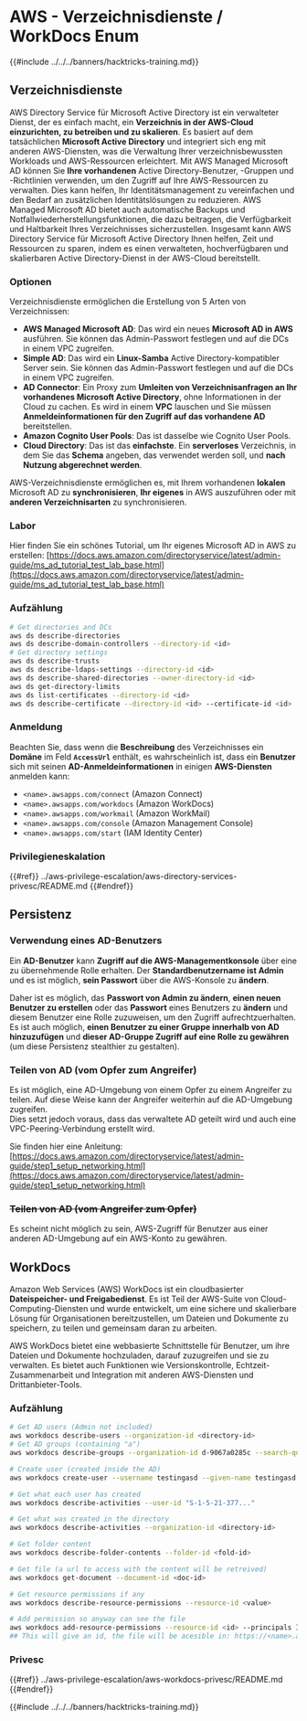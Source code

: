 # AWS - Verzeichnisdienste / WorkDocs Enum

{{#include ../../../banners/hacktricks-training.md}}

## Verzeichnisdienste

AWS Directory Service für Microsoft Active Directory ist ein verwalteter Dienst, der es einfach macht, ein **Verzeichnis in der AWS-Cloud einzurichten, zu betreiben und zu skalieren**. Es basiert auf dem tatsächlichen **Microsoft Active Directory** und integriert sich eng mit anderen AWS-Diensten, was die Verwaltung Ihrer verzeichnisbewussten Workloads und AWS-Ressourcen erleichtert. Mit AWS Managed Microsoft AD können Sie **Ihre vorhandenen** Active Directory-Benutzer, -Gruppen und -Richtlinien verwenden, um den Zugriff auf Ihre AWS-Ressourcen zu verwalten. Dies kann helfen, Ihr Identitätsmanagement zu vereinfachen und den Bedarf an zusätzlichen Identitätslösungen zu reduzieren. AWS Managed Microsoft AD bietet auch automatische Backups und Notfallwiederherstellungsfunktionen, die dazu beitragen, die Verfügbarkeit und Haltbarkeit Ihres Verzeichnisses sicherzustellen. Insgesamt kann AWS Directory Service für Microsoft Active Directory Ihnen helfen, Zeit und Ressourcen zu sparen, indem es einen verwalteten, hochverfügbaren und skalierbaren Active Directory-Dienst in der AWS-Cloud bereitstellt.

### Optionen

Verzeichnisdienste ermöglichen die Erstellung von 5 Arten von Verzeichnissen:

- **AWS Managed Microsoft AD**: Das wird ein neues **Microsoft AD in AWS** ausführen. Sie können das Admin-Passwort festlegen und auf die DCs in einem VPC zugreifen.
- **Simple AD**: Das wird ein **Linux-Samba** Active Directory-kompatibler Server sein. Sie können das Admin-Passwort festlegen und auf die DCs in einem VPC zugreifen.
- **AD Connector**: Ein Proxy zum **Umleiten von Verzeichnisanfragen an Ihr vorhandenes Microsoft Active Directory**, ohne Informationen in der Cloud zu cachen. Es wird in einem **VPC** lauschen und Sie müssen **Anmeldeinformationen für den Zugriff auf das vorhandene AD** bereitstellen.
- **Amazon Cognito User Pools**: Das ist dasselbe wie Cognito User Pools.
- **Cloud Directory**: Das ist das **einfachste**. Ein **serverloses** Verzeichnis, in dem Sie das **Schema** angeben, das verwendet werden soll, und **nach Nutzung abgerechnet werden**.

AWS-Verzeichnisdienste ermöglichen es, mit Ihrem vorhandenen **lokalen** Microsoft AD zu **synchronisieren**, **Ihr eigenes** in AWS auszuführen oder mit **anderen Verzeichnisarten** zu synchronisieren.

### Labor

Hier finden Sie ein schönes Tutorial, um Ihr eigenes Microsoft AD in AWS zu erstellen: [https://docs.aws.amazon.com/directoryservice/latest/admin-guide/ms_ad_tutorial_test_lab_base.html](https://docs.aws.amazon.com/directoryservice/latest/admin-guide/ms_ad_tutorial_test_lab_base.html)

### Aufzählung
```bash
# Get directories and DCs
aws ds describe-directories
aws ds describe-domain-controllers --directory-id <id>
# Get directory settings
aws ds describe-trusts
aws ds describe-ldaps-settings --directory-id <id>
aws ds describe-shared-directories --owner-directory-id <id>
aws ds get-directory-limits
aws ds list-certificates --directory-id <id>
aws ds describe-certificate --directory-id <id> --certificate-id <id>
```
### Anmeldung

Beachten Sie, dass wenn die **Beschreibung** des Verzeichnisses ein **Domäne** im Feld **`AccessUrl`** enthält, es wahrscheinlich ist, dass ein **Benutzer** sich mit seinen **AD-Anmeldeinformationen** in einigen **AWS-Diensten** anmelden kann:

- `<name>.awsapps.com/connect` (Amazon Connect)
- `<name>.awsapps.com/workdocs` (Amazon WorkDocs)
- `<name>.awsapps.com/workmail` (Amazon WorkMail)
- `<name>.awsapps.com/console` (Amazon Management Console)
- `<name>.awsapps.com/start` (IAM Identity Center)

### Privilegieneskalation

{{#ref}}
../aws-privilege-escalation/aws-directory-services-privesc/README.md
{{#endref}}

## Persistenz

### Verwendung eines AD-Benutzers

Ein **AD-Benutzer** kann **Zugriff auf die AWS-Managementkonsole** über eine zu übernehmende Rolle erhalten. Der **Standardbenutzername ist Admin** und es ist möglich, **sein Passwort** über die AWS-Konsole zu **ändern**.

Daher ist es möglich, das **Passwort von Admin zu ändern**, **einen neuen Benutzer zu erstellen** oder das **Passwort** eines Benutzers zu **ändern** und diesem Benutzer eine Rolle zuzuweisen, um den Zugriff aufrechtzuerhalten.\
Es ist auch möglich, **einen Benutzer zu einer Gruppe innerhalb von AD hinzuzufügen** und **dieser AD-Gruppe Zugriff auf eine Rolle zu gewähren** (um diese Persistenz stealthier zu gestalten).

### Teilen von AD (vom Opfer zum Angreifer)

Es ist möglich, eine AD-Umgebung von einem Opfer zu einem Angreifer zu teilen. Auf diese Weise kann der Angreifer weiterhin auf die AD-Umgebung zugreifen.\
Dies setzt jedoch voraus, dass das verwaltete AD geteilt wird und auch eine VPC-Peering-Verbindung erstellt wird.

Sie finden hier eine Anleitung: [https://docs.aws.amazon.com/directoryservice/latest/admin-guide/step1_setup_networking.html](https://docs.aws.amazon.com/directoryservice/latest/admin-guide/step1_setup_networking.html)

### ~~Teilen von AD (vom Angreifer zum Opfer)~~

Es scheint nicht möglich zu sein, AWS-Zugriff für Benutzer aus einer anderen AD-Umgebung auf ein AWS-Konto zu gewähren.

## WorkDocs

Amazon Web Services (AWS) WorkDocs ist ein cloudbasierter **Dateispeicher- und Freigabedienst**. Es ist Teil der AWS-Suite von Cloud-Computing-Diensten und wurde entwickelt, um eine sichere und skalierbare Lösung für Organisationen bereitzustellen, um Dateien und Dokumente zu speichern, zu teilen und gemeinsam daran zu arbeiten.

AWS WorkDocs bietet eine webbasierte Schnittstelle für Benutzer, um ihre Dateien und Dokumente hochzuladen, darauf zuzugreifen und sie zu verwalten. Es bietet auch Funktionen wie Versionskontrolle, Echtzeit-Zusammenarbeit und Integration mit anderen AWS-Diensten und Drittanbieter-Tools.

### Aufzählung
```bash
# Get AD users (Admin not included)
aws workdocs describe-users --organization-id <directory-id>
# Get AD groups (containing "a")
aws workdocs describe-groups --organization-id d-9067a0285c --search-query a

# Create user (created inside the AD)
aws workdocs create-user --username testingasd --given-name testingasd --surname testingasd --password <password> --email-address name@directory.domain --organization-id <directory-id>

# Get what each user has created
aws workdocs describe-activities --user-id "S-1-5-21-377..."

# Get what was created in the directory
aws workdocs describe-activities --organization-id <directory-id>

# Get folder content
aws workdocs describe-folder-contents --folder-id <fold-id>

# Get file (a url to access with the content will be retreived)
aws workdocs get-document --document-id <doc-id>

# Get resource permissions if any
aws workdocs describe-resource-permissions --resource-id <value>

# Add permission so anyway can see the file
aws workdocs add-resource-permissions --resource-id <id> --principals Id=anonymous,Type=ANONYMOUS,Role=VIEWER
## This will give an id, the file will be acesible in: https://<name>.awsapps.com/workdocs/index.html#/share/document/<id>
```
### Privesc

{{#ref}}
../aws-privilege-escalation/aws-workdocs-privesc/README.md
{{#endref}}

{{#include ../../../banners/hacktricks-training.md}}
